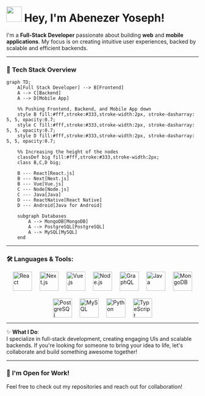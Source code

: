 
# <img src="https://media.giphy.com/media/hvRJCLFzcasrR4ia7z/giphy.gif" width="40px"/> **Hey, I'm Abenezer Yoseph!**

I'm a **Full-Stack Developer** passionate about building **web** and **mobile applications**. My focus is on creating intuitive user experiences, backed by scalable and efficient backends.

---

### 🚀 **Tech Stack Overview**

```mermaid
graph TD;
    A[Full Stack Developer] --> B[Frontend]
    A --> C[Backend]
    A --> D[Mobile App]
    
    %% Pushing Frontend, Backend, and Mobile App down
    style B fill:#fff,stroke:#333,stroke-width:2px, stroke-dasharray: 5, 5, opacity:0.7;
    style C fill:#fff,stroke:#333,stroke-width:2px, stroke-dasharray: 5, 5, opacity:0.7;
    style D fill:#fff,stroke:#333,stroke-width:2px, stroke-dasharray: 5, 5, opacity:0.7;

    %% Increasing the height of the nodes
    classDef big fill:#fff,stroke:#333,stroke-width:2px;
    class B,C,D big;
    
    B --- React[React.js]
    B --- Next[Next.js]
    B --- Vue[Vue.js]
    C --- Node[Node.js]
    C --- Java[Java]
    D --- ReactNative[React Native]
    D --- Android[Java for Android]
    
    subgraph Databases
        A --> MongoDB[MongoDB]
        A --> PostgreSQL[PostgreSQL]
        A --> MySQL[MySQL]
    end
```

---

### 🛠️ **Languages & Tools**:

<div style="display: flex; flex-wrap: wrap; gap: 20px; justify-content: center;">
  <img src="https://cdn.worldvectorlogo.com/logos/react-2.svg" alt="React" width="50"/>
  <img src="https://cdn.worldvectorlogo.com/logos/nextjs-2.svg" alt="Next.js" width="50"/>
  <img src="https://cdn.worldvectorlogo.com/logos/vue-9.svg" alt="Vue.js" width="50"/>
  <img src="https://cdn.worldvectorlogo.com/logos/nodejs-icon.svg" alt="Node.js" width="50"/>
  <img src="https://cdn.worldvectorlogo.com/logos/graphql.svg" alt="GraphQL" width="50"/> <!-- Fixed GraphQL URL -->
  <img src="https://cdn.worldvectorlogo.com/logos/java-4.svg" alt="Java" width="50"/>
  <img src="https://cdn.worldvectorlogo.com/logos/mongodb-icon-1.svg" alt="MongoDB" width="50"/>
  <img src="https://cdn.worldvectorlogo.com/logos/postgresql.svg" alt="PostgreSQL" width="50"/>
  <img src="https://cdn.worldvectorlogo.com/logos/mysql-6.svg" alt="MySQL" width="50"/> <!-- Fixed MySQL URL -->
  <img src="https://cdn.worldvectorlogo.com/logos/python-4.svg" alt="Python" width="50"/> <!-- Added Python logo -->
  <img src="https://cdn.worldvectorlogo.com/logos/typescript.svg" alt="TypeScript" width="50"/> <!-- Added TypeScript logo -->
</div>

---

✨ **What I Do**:  
I specialize in full-stack development, creating engaging UIs and scalable backends. If you're looking for someone to bring your idea to life, let's collaborate and build something awesome together!

---

### 🌟 **I'm Open for Work!**  
Feel free to check out my repositories and reach out for collaboration!
